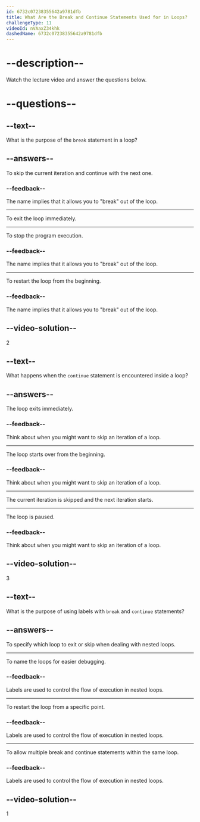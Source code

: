 ```yaml
---
id: 6732c07238355642a9781dfb
title: What Are the Break and Continue Statements Used for in Loops?
challengeType: 11
videoId: nVAaxZ34khk
dashedName: 6732c07238355642a9781dfb
---
```


# --description--

Watch the lecture video and answer the questions below.

# --questions--

## --text--

What is the purpose of the `break` statement in a loop?

## --answers--

To skip the current iteration and continue with the next one.

### --feedback--

The name implies that it allows you to "break" out of the loop.

---

To exit the loop immediately.

---

To stop the program execution.

### --feedback--

The name implies that it allows you to "break" out of the loop.

---

To restart the loop from the beginning.

### --feedback--

The name implies that it allows you to "break" out of the loop.

## --video-solution--

2

## --text--

What happens when the `continue` statement is encountered inside a loop?

## --answers--

The loop exits immediately.

### --feedback--

Think about when you might want to skip an iteration of a loop.

---

The loop starts over from the beginning.

### --feedback--

Think about when you might want to skip an iteration of a loop.

---

The current iteration is skipped and the next iteration starts.

---

The loop is paused.

### --feedback--

Think about when you might want to skip an iteration of a loop.

## --video-solution--

3

## --text--

What is the purpose of using labels with `break` and `continue` statements?

## --answers--

To specify which loop to exit or skip when dealing with nested loops.

---

To name the loops for easier debugging.

### --feedback--

Labels are used to control the flow of execution in nested loops.

---

To restart the loop from a specific point.

### --feedback--

Labels are used to control the flow of execution in nested loops.

---

To allow multiple break and continue statements within the same loop.

### --feedback--

Labels are used to control the flow of execution in nested loops.

## --video-solution--

1
